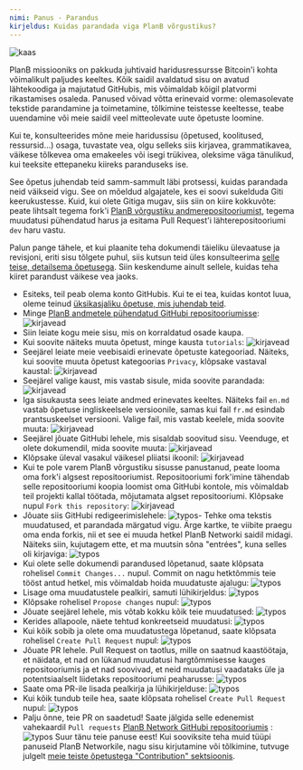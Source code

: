 ```yaml
---
nimi: Panus - Parandus
kirjeldus: Kuidas parandada viga PlanB võrgustikus?
---
```

![kaas](assets/cover.webp)

PlanB missiooniks on pakkuda juhtivaid haridusressursse Bitcoin'i kohta võimalikult paljudes keeltes. Kõik saidil avaldatud sisu on avatud lähtekoodiga ja majutatud GitHubis, mis võimaldab kõigil platvormi rikastamises osaleda. Panused võivad võtta erinevaid vorme: olemasolevate tekstide parandamine ja toimetamine, tõlkimine teistesse keeltesse, teabe uuendamine või meie saidil veel mitteolevate uute õpetuste loomine.

Kui te, konsulteerides mõne meie haridussisu (õpetused, koolitused, ressursid...) osaga, tuvastate vea, olgu selleks siis kirjavea, grammatikavea, väikese tõlkevea oma emakeeles või isegi trükivea, oleksime väga tänulikud, kui teeksite ettepaneku kiireks paranduseks ise.

See õpetus juhendab teid samm-sammult läbi protsessi, kuidas parandada neid väikseid vigu. See on mõeldud algajatele, kes ei soovi sukelduda Giti keerukustesse. Kuid, kui olete Gitiga mugav, siis siin on kiire kokkuvõte: peate lihtsalt tegema fork'i [PlanB võrgustiku andmerepositooriumist](https://github.com/DecouvreBitcoin/sovereign-university-data), tegema muudatusi pühendatud harus ja esitama Pull Request'i lähterepositooriumi `dev` haru vastu.

Palun pange tähele, et kui plaanite teha dokumendi täieliku ülevaatuse ja revisjoni, eriti sisu tõlgete puhul, siis kutsun teid üles konsulteerima [selle teise, detailsema õpetusega](https://planb.network/tutorials/others/content-review-tutorial). Siin keskendume ainult sellele, kuidas teha kiiret parandust väikese vea jaoks.

- Esiteks, teil peab olema konto GitHubis. Kui te ei tea, kuidas kontot luua, oleme teinud [üksikasjaliku õpetuse, mis juhendab teid](https://planb.network/tutorials/others/create-github-account).
- Minge [PlanB andmetele pühendatud GitHubi repositooriumisse](https://github.com/DecouvreBitcoin/sovereign-university-data):
![kirjavead](assets/01.webp)
- Siin leiate kogu meie sisu, mis on korraldatud osade kaupa.
- Kui soovite näiteks muuta õpetust, minge kausta `tutorials`:
![kirjavead](assets/02.webp)
- Seejärel leiate meie veebisaidi erinevate õpetuste kategooriad. Näiteks, kui soovite muuta õpetust kategoorias `Privacy`, klõpsake vastaval kaustal:
![kirjavead](assets/03.webp)
- Seejärel valige kaust, mis vastab sisule, mida soovite parandada:
![kirjavead](assets/04.webp)
- Iga sisukausta sees leiate andmed erinevates keeltes. Näiteks fail `en.md` vastab õpetuse ingliskeelsele versioonile, samas kui fail `fr.md` esindab prantsuskeelset versiooni. Valige fail, mis vastab keelele, mida soovite muuta: ![kirjavead](assets/05.webp)
- Seejärel jõuate GitHubi lehele, mis sisaldab soovitud sisu. Veenduge, et olete dokumendil, mida soovite muuta: ![kirjavead](assets/06.webp)
- Klõpsake üleval vasakul väikesel pliiatsi ikoonil: ![kirjavead](assets/07.webp)
- Kui te pole varem PlanB võrgustiku sisusse panustanud, peate looma oma fork'i algsest repositooriumist. Repositooriumi fork'imine tähendab selle repositooriumi koopia loomist oma GitHubi kontole, mis võimaldab teil projekti kallal töötada, mõjutamata algset repositooriumi. Klõpsake nupul `Fork this repository`: ![kirjavead](assets/08.webp)
- Jõuate siis GitHubi redigeerimislehele: ![typos](assets/09.webp)- Tehke oma tekstis muudatused, et parandada märgatud vigu. Ärge kartke, te viibite praegu oma enda forkis, nii et see ei muuda hetkel PlanB Networki saidil midagi. Näiteks siin, kujutagem ette, et ma muutsin sõna "entrées", kuna selles oli kirjaviga: ![typos](assets/10.webp)
- Kui olete selle dokumendi parandused lõpetanud, saate klõpsata rohelisel `Commit Changes...` nupul. Commit on nagu hetktõmmis teie tööst antud hetkel, mis võimaldab hoida muudatuste ajalugu: ![typos](assets/11.webp)
- Lisage oma muudatustele pealkiri, samuti lühikirjeldus: ![typos](assets/12.webp)
- Klõpsake rohelisel `Propose changes` nupul: ![typos](assets/13.webp)
- Jõuate seejärel lehele, mis võtab kokku kõik teie muudatused: ![typos](assets/14.webp)
- Kerides allapoole, näete tehtud konkreetseid muudatusi: ![typos](assets/15.webp)
- Kui kõik sobib ja olete oma muudatustega lõpetanud, saate klõpsata rohelisel `Create Pull Request` nupul: ![typos](assets/16.webp)
- Jõuate PR lehele. Pull Request on taotlus, mille on saatnud kaastöötaja, et näidata, et nad on lükanud muudatusi hargtõmmisesse kauges repositooriumis ja et nad soovivad, et neid muudatusi vaadataks üle ja potentsiaalselt liidetaks repositooriumi peaharusse: ![typos](assets/17.webp)
- Saate oma PR-ile lisada pealkirja ja lühikirjelduse: ![typos](assets/18.webp)
- Kui kõik tundub teile hea, saate klõpsata rohelisel `Create Pull Request` nupul: ![typos](assets/19.webp)
- Palju õnne, teie PR on saadetud! Saate jälgida selle edenemist vahekaardil `Pull requests` [PlanB Network GitHubi repositooriumis](https://github.com/DecouvreBitcoin/sovereign-university-data/pulls) :![typos](assets/20.webp)
Suur tänu teie panuse eest! Kui sooviksite teha muid tüüpi panuseid PlanB Networkile, nagu sisu kirjutamine või tõlkimine, tutvuge julgelt [meie teiste õpetustega "Contribution" sektsioonis](https://planb.network/tutorials/others).